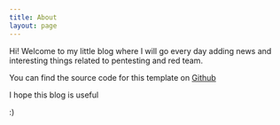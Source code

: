 ```yaml
---
title: About
layout: page
---
```


Hi! Welcome to my little blog where I will go every day adding news and interesting things related to pentesting and red team.

You can find the source code for this template on <a target="_blank" href="https://github.com/m4rxb/m4rxb.github.io">Github</a>

I hope this blog is useful

:)
